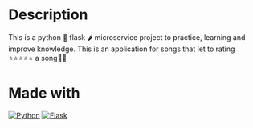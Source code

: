 # Description
This is a python 🐍 flask 🌶️ microservice project to practice, learning and improve knowledge. This is an application for songs that let to rating ⭐️⭐️⭐️⭐️⭐️ a song🎼🎶

# Made with
[![Python](https://img.shields.io/badge/python-2b5b84?style=for-the-badge&logo=python&logoColor=white&labelColor=000000)]()
[![Flask](https://img.shields.io/badge/flask-000000?style=for-the-badge&logo=flask&logoColor=white&labelColor=000000)]()